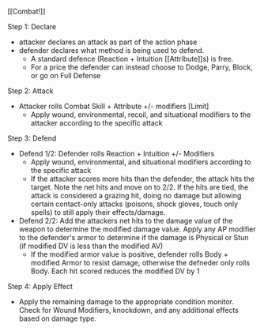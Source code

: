 [[Combat!]]

Step 1: Declare
- attacker declares an attack as part of the action phase
- defender declares what method is being used to defend. 
	- A standard defence (Reaction + Intuition [[Attribute]]s) is free.
	- For a price the defender can instead choose to Dodge, Parry, Block, or go on Full Defense

Step 2: Attack
- Attacker rolls Combat Skill + Attribute +/- modifiers [Limit]
	- Apply wound, environmental, recoil, and situational modifiers to the attacker according to the specific attack

Step 3: Defend
- Defend 1/2: Defender rolls Reaction + Intuition +/- Modifiers
	- Apply wound, environmental, and situational modifiers according to the specific attack
	- If the attacker scores more hits than the defender, the attack hits the target. Note the net hits and move on to 2/2. If the hits are tied, the attack is considered a grazing hit, doing no damage but allowing certain contact-only attacks (poisons, shock gloves, touch only spells) to still apply their effects/damage.
- Defend 2/2: Add the attackers net hits to the damage value of the weapon to determine the modified damage value. Apply any AP modifier to the defender's armor to determine if the damage is Physical or Stun (if modified DV is less than the modified AV)
	- If the modified armor value is positive, defender rolls Body + modified Armor to resist damage, otherwise the defneder only rolls Body. Each hit scored reduces the modified DV by 1

Step 4: Apply Effect
- Apply the remaining damage to the appropriate condition monitor. Check for Wound Modifiers, knockdown, and any additional effects based on damage type.
